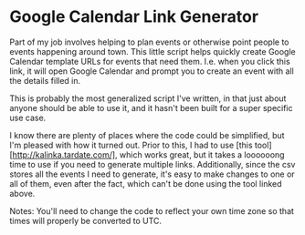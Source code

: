# Google Calendar Link Generator

Part of my job involves helping to plan events or otherwise point people to events happening around town. This little script helps quickly create Google Calendar template URLs for events that need them. I.e. when you click this link, it will open Google Calendar and prompt you to create an event with all the details filled in.

This is probably the most generalized script I've written, in that just about anyone should be able to use it, and it hasn't been built for a super specific use case.

I know there are plenty of places where the code could be simplified, but I'm pleased with how it turned out. Prior to this, I had to use [this tool][http://kalinka.tardate.com/], which works great, but it takes a loooooong time to use if you need to generate multiple links. Additionally, since the csv stores all the events I need to generate, it's easy to make changes to one or all of them, even after the fact, which can't be done using the tool linked above.

Notes: You'll need to change the code to reflect your own time zone so that times will properly be converted to UTC.
